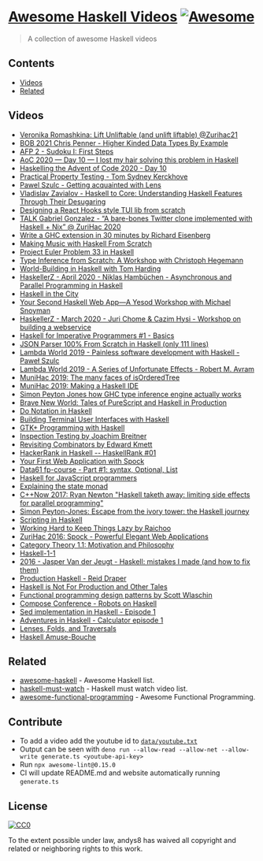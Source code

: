 # [Awesome Haskell Videos](https://andys8.github.io/awesome-haskell-videos) [![Awesome](https://awesome.re/badge.svg)](https://awesome.re)

> A collection of awesome Haskell videos

## Contents

- [Videos](#videos)
- [Related](#related)

## Videos

<!--lint disable awesome-spell-check-->
- [Veronika Romashkina: Lift Unliftable (and unlift liftable) @Zurihac21](https://youtu.be/wJsXjsCvSPg)
- [BOB 2021 Chris Penner - Higher Kinded Data Types By Example](https://youtu.be/sIqZEmnFer8)
- [AFP 2 - Sudoku I: First Steps](https://youtu.be/glog9DZh8G0)
- [AoC 2020 — Day 10 — I lost my hair solving this problem in Haskell](https://youtu.be/LjrCckaHjB0)
- [Haskelling the Advent of Code 2020 - Day 10](https://youtu.be/AJgZJs-f3uk)
- [Practical Property Testing - Tom Sydney Kerckhove](https://youtu.be/IsdfoqL1k_U)
- [Pawel Szulc - Getting acquainted with Lens](https://youtu.be/LBiFYbQMAXc)
- [Vladislav Zavialov - Haskell to Core: Understanding Haskell Features Through Their Desugaring](https://youtu.be/fty9QL4aSRc)
- [Designing a React Hooks style TUI lib from scratch](https://youtu.be/xiBSb0A_3SQ)
- [TALK Gabriel Gonzalez - “A bare-bones Twitter clone implemented with Haskell + Nix” @ ZuriHac 2020](https://youtu.be/Q3qjTVcU9cg)
- [Write a GHC extension in 30 minutes by Richard Eisenberg](https://youtu.be/bhhE2DxbrJM)
- [Making Music with Haskell From Scratch](https://youtu.be/FYTZkE5BZ-0)
- [Project Euler Problem 33 in Haskell](https://youtu.be/LJLla_ZqYQU)
- [Type Inference from Scratch: A Workshop with Christoph Hegemann](https://youtu.be/frM7GhBERAs)
- [World-Building in Haskell with Tom Harding](https://youtu.be/nkIMTc1wPaI)
- [HaskellerZ - April 2020 - Niklas Hambüchen - Asynchronous and Parallel Programming in Haskell](https://youtu.be/WUDl7ciaYy8)
- [Haskell in the City](https://youtu.be/geiTNX7AYfI)
- [Your Second Haskell Web App—A Yesod Workshop with Michael Snoyman](https://youtu.be/LEdEOlLlMfM)
- [HaskellerZ - March 2020 - Juri Chome & Cazim Hysi - Workshop on building a webservice](https://youtu.be/M7NgCq_IaZY)
- [Haskell for Imperative Programmers #1 - Basics](https://youtu.be/Vgu82wiiZ90)
- [JSON Parser 100% From Scratch in Haskell (only 111 lines)](https://youtu.be/N9RUqGYuGfw)
- [Lambda World 2019 - Painless software development with Haskell - Paweł Szulc](https://youtu.be/idU7GdlfP9Q)
- [Lambda World 2019 - A Series of Unfortunate Effects - Robert M. Avram](https://youtu.be/y5jZnMImbMY)
- [MuniHac 2019: The many faces of isOrderedTree](https://youtu.be/xcm_H36v_18)
- [MuniHac 2019: Making a Haskell IDE](https://youtu.be/cijsaeWNf2E)
- [Simon Peyton Jones how GHC type inference engine actually works](https://youtu.be/x3evzO8O9e8)
- [Brave New World: Tales of PureScript and Haskell in Production](https://youtu.be/2SAQNO46V3U)
- [Do Notation in Haskell](https://youtu.be/4gJ9zsZLv0Y)
- [Building Terminal User Interfaces with Haskell](https://youtu.be/qbDQdXfcaO8)
- [GTK+ Programming with Haskell](https://youtu.be/Xfu-Mt4YDWQ)
- [Inspection Testing by Joachim Breitner](https://youtu.be/NYjk1kaYIgk)
- [Revisiting Combinators by Edward Kmett](https://youtu.be/PA1Fc7DNKtA)
- [HackerRank in Haskell -- HaskellRank #01](https://youtu.be/h_D4P-KRNKs)
- [Your First Web Application with Spock](https://youtu.be/Orm-jIIgVD0)
- [Data61 fp-course - Part #1: syntax, Optional, List](https://youtu.be/NzIZzvbplSM)
- [Haskell for JavaScript programmers](https://youtu.be/pUN3algpvMs)
- [Explaining the state monad](https://youtu.be/DaU6BAV7Z94)
- [C++Now 2017: Ryan Newton "Haskell taketh away: limiting side effects for parallel programming"](https://youtu.be/lC5UWG5N8oY)
- [Simon Peyton-Jones: Escape from the ivory tower: the Haskell journey](https://youtu.be/re96UgMk6GQ)
- [Scripting in Haskell](https://youtu.be/UVek-DEc_pQ)
- [Working Hard to Keep Things Lazy by Raichoo](https://youtu.be/cu6lRZPzjGI)
- [ZuriHac 2016: Spock - Powerful Elegant Web Applications](https://youtu.be/-b-Oz6y-n_Y)
- [Category Theory 1.1: Motivation and Philosophy](https://youtu.be/I8LbkfSSR58)
- [Haskell-1-1](https://youtu.be/N6sOMGYsvFA)
- [2016 - Jasper Van der Jeugt - Haskell: mistakes I made (and how to fix them)](https://youtu.be/S3WGPuqfBLg)
- [Production Haskell - Reid Draper](https://youtu.be/AZQLkkDXy68)
- [Haskell is Not For Production and Other Tales](https://youtu.be/mlTO510zO78)
- [Functional programming design patterns by Scott Wlaschin](https://youtu.be/E8I19uA-wGY)
- [Compose Conference - Robots on Haskell](https://youtu.be/2-JFkv9-JOQ)
- [Sed implementation in Haskell - Episode 1](https://youtu.be/0I90MTip-OQ)
- [Adventures in Haskell - Calculator episode 1](https://youtu.be/9AllRc64pVE)
- [Lenses, Folds, and Traversals](https://youtu.be/cefnmjtAolY)
- [Haskell Amuse-Bouche](https://youtu.be/b9FagOVqxmI)

## Related

- [awesome-haskell](https://github.com/krispo/awesome-haskell) - Awesome Haskell list.
- [haskell-must-watch](https://github.com/hzlmn/haskell-must-watch) - Haskell must watch video list.
- [awesome-functional-programming](https://github.com/xgrommx/awesome-functional-programming) - Awesome Functional Programming.

## Contribute

- To add a video add the youtube id to [`data/youtube.txt`](https://github.com/andys8/awesome-haskell-videos/blob/master/data/youtube.txt)
- Output can be seen with `deno run --allow-read --allow-net --allow-write generate.ts <youtube-api-key>`
- Run `npx awesome-lint@0.15.0`
- CI will update README.md and website automatically running `generate.ts`

## License

[![CC0](https://mirrors.creativecommons.org/presskit/buttons/88x31/svg/cc-zero.svg)](https://creativecommons.org/publicdomain/zero/1.0)

To the extent possible under law, andys8 has waived all copyright and
related or neighboring rights to this work.
